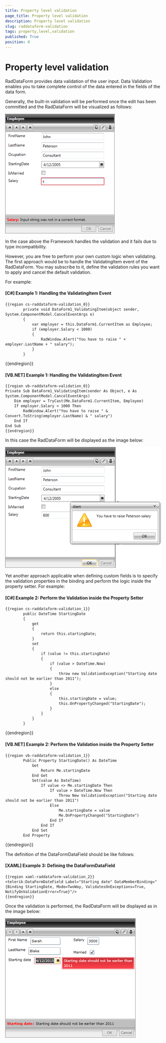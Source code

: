```yaml
---
title: Property level validation
page_title: Property level validation
description: Property level validation
slug: raddataform-validation
tags: property,level,validation
published: True
position: 0
---
```


# Property level validation

RadDataForm provides data validation of the user input. Data Validation enables you to take complete control of the data entered in the fields of the data form. 

Generally, the built-in validation will be performed once the edit has been committed and the RadDataForm will be visualized as follows:

![](images/RadDataForm_Validation1.png)

In the case above the Framework handles the validation and it fails due to type incompatibility.

However, you are free to perform your own custom logic when validating. The first approach would be to handle the ValidatingItem event of the RadDataForm. You may subscribe to it, define the validation rules you want to apply and cancel the default validation.

For example:

#### __[C#] Example 1: Handling the ValidatingItem Event__

	{{region cs-raddataform-validation_0}}
	        private void DataForm1_ValidatingItem(object sender, System.ComponentModel.CancelEventArgs e)
	        {
	            var employer = this.DataForm1.CurrentItem as Employee;
	            if (employer.Salary < 1000)
	            {
	                RadWindow.Alert("You have to raise " + employer.LastName + " salary");
	            }
	        }
{{endregion}}

#### __[VB.NET] Example 1: Handling the ValidatingItem Event__

	{{region vb-raddataform-validation_0}}
    Private Sub DataForm1_ValidatingItem(sender As Object, e As System.ComponentModel.CancelEventArgs)
        Dim employer = TryCast(Me.DataForm1.CurrentItem, Employee)
        If employer.Salary < 1000 Then
            RadWindow.Alert("You have to raise " & Convert.ToString(employer.LastName) & " salary")
        End If
    End Sub
	{{endregion}}

In this case the RadDataForm will be displayed as the image below:

![](images/RadDataForm_Validation2.png)

Yet another approach applicable when defining custom fields is to specify the validation properties in the binding and perform the logic inside the property setter. For example:

#### __[C#] Example 2: Perform the Validation inside the Property Setter__

	{{region cs-raddataform-validation_1}}
	        public DateTime StartingDate
	        {
	            get
	            {
	                return this.startingDate;
	            }
	            set
	            {
	                if (value != this.startingDate)
	                {
	                    if (value > DateTime.Now)
	                    {
	                        throw new ValidationException("Starting date should not be earlier than 2011");
	                    }
	                    else
	                    {
	                        this.startingDate = value;
	                        this.OnPropertyChanged("StartingDate");
	                    }
	                }
	            }
	        }
{{endregion}}

#### __[VB.NET] Example 2: Perform the Validation inside the Property Setter__

	{{region vb-raddataform-validation_1}}
	        Public Property StartingDate() As DateTime
	            Get
	                Return Me.startingDate
	            End Get
	            Set(value As DateTime)
	                If value <> Me.startingDate Then
	                    If value > DateTime.Now Then
	                        Throw New ValidationException("Starting date should not be earlier than 2011")
	                    Else
	                        Me.startingDate = value
	                        Me.OnPropertyChanged("StartingDate")
	                    End If
	                End If
	            End Set
	        End Property
{{endregion}}

The definition of the DataFormDataField should be like follows:

#### __[XAML] Example 3: Defining the DataFormDataField__

	{{region xaml-raddataform-validation_2}}
	<telerik:DataFormDateField Label="Starting date" DataMemberBinding="{Binding StartingDate, Mode=TwoWay, ValidatesOnExceptions=True, NotifyOnValidationError=True}"/>
	{{endregion}}

Once the validation is performed, the RadDataForm will be displayed as in the image below:

![](images/RadDataForm_Validation3.png)
